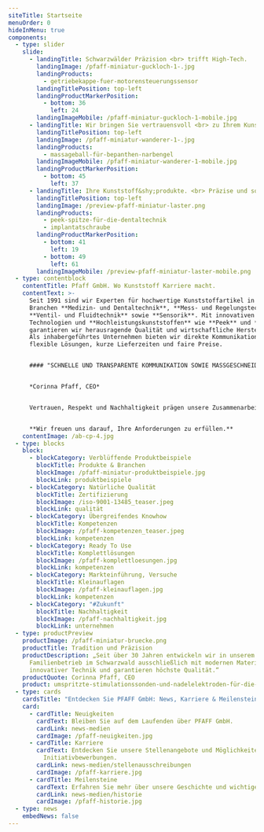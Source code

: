 ```yaml
---
siteTitle: Startseite
menuOrder: 0
hideInMenu: true
components:
  - type: slider
    slide:
      - landingTitle: Schwarzwälder Präzision <br> trifft High-Tech.
        landingImage: /pfaff-miniatur-guckloch-1-.jpg
        landingProducts:
          - getriebekappe-fuer-motorensteuerungssensor
        landingTitlePosition: top-left
        landingProductMarkerPosition:
          - bottom: 36
            left: 24
        landingImageMobile: /pfaff-miniatur-guckloch-1-mobile.jpg
      - landingTitle: Wir bringen Sie vertrauensvoll <br> zu Ihrem Kunststoffgipfel.
        landingTitlePosition: top-left
        landingImage: /pfaff-miniatur-wanderer-1-.jpg
        landingProducts:
          - massageball-für-bepanthen-narbengel
        landingImageMobile: /pfaff-miniatur-wanderer-1-mobile.jpg
        landingProductMarkerPosition:
          - bottom: 45
            left: 37
      - landingTitle: Ihre Kunststoff&shy;produkte. <br> Präzise und sofort einsatzbereit.
        landingTitlePosition: top-left
        landingImage: /preview-pfaff-miniatur-laster.png
        landingProducts:
          - peek-spitze-für-die-dentaltechnik
          - implantatschraube
        landingProductMarkerPosition:
          - bottom: 41
            left: 19
          - bottom: 49
            left: 61
        landingImageMobile: /preview-pfaff-miniatur-laster-mobile.png
  - type: contentblock
    contentTitle: Pfaff GmbH. Wo Kunststoff Karriere macht.
    contentText: >-
      Seit 1991 sind wir Experten für hochwertige Kunststoffartikel in den
      Branchen **Medizin- und Dentaltechnik**, **Mess- und Regelungstechnik**,
      **Ventil- und Fluidtechnik** sowie **Sensorik**. Mit innovativen
      Technologien und **Hochleistungskunststoffen** wie **Peek** und **PPS**
      garantieren wir herausragende Qualität und wirtschaftliche Herstellung.
      Als inhabergeführtes Unternehmen bieten wir direkte Kommunikation,
      flexible Lösungen, kurze Lieferzeiten und faire Preise.


      #### "SCHNELLE UND TRANSPARENTE KOMMUNIKATION SOWIE MASSGESCHNEIDERTE LÖSUNGEN SIND UNSERE STÄRKEN."


      *Corinna Pfaff, CEO* 


      Vertrauen, Respekt und Nachhaltigkeit prägen unsere Zusammenarbeit mit Kunden, Lieferanten und Mitarbeitern. Entdecken Sie unsere Möglichkeiten und kontaktieren Sie uns für langfristige Partnerschaften.


      **Wir freuen uns darauf, Ihre Anforderungen zu erfüllen.**
    contentImage: /ab-cp-4.jpg
  - type: blocks
    block:
      - blockCategory: Verblüffende Produktbeispiele
        blockTitle: Produkte & Branchen
        blockImage: /pfaff-miniatur-produktbeispiele.jpg
        blockLink: produktbeispiele
      - blockCategory: Natürliche Qualität
        blockTitle: Zertifizierung
        blockImage: /iso-9001-13485_teaser.jpeg
        blockLink: qualität
      - blockCategory: Übergreifendes Knowhow
        blockTitle: Kompetenzen
        blockImage: /pfaff-kompetenzen_teaser.jpeg
        blockLink: kompetenzen
      - blockCategory: Ready To Use
        blockTitle: Komplettlösungen
        blockImage: /pfaff-komplettloesungen.jpg
        blockLink: kompetenzen
      - blockCategory: Markteinführung, Versuche
        blockTitle: Kleinauflagen
        blockImage: /pfaff-kleinauflagen.jpg
        blockLink: kompetenzen
      - blockCategory: "#Zukunft"
        blockTitle: Nachhaltigkeit
        blockImage: /pfaff-nachhaltigkeit.jpg
        blockLink: unternehmen
  - type: productPreview
    productImage: /pfaff-miniatur-bruecke.png
    productTitle: Tradition und Präzision
    productDescription: „Seit über 30 Jahren entwickeln wir in unserem
      Familienbetrieb im Schwarzwald ausschließlich mit modernen Materialien,
      innovativer Technik und garantieren höchste Qualität.“
    productQuote: Corinna Pfaff, CEO
    product: umspritzte-stimulationssonden-und-nadelelektroden-für-die-neurochirurgie
  - type: cards
    cardsTitle: "Entdecken Sie PFAFF GmbH: News, Karriere & Meilensteine"
    card:
      - cardTitle: Neuigkeiten
        cardText: Bleiben Sie auf dem Laufenden über PFAFF GmbH.
        cardLink: news-medien
        cardImage: /pfaff-neuigkeiten.jpg
      - cardTitle: Karriere
        cardText: Entdecken Sie unsere Stellenangebote und Möglichkeiten für
          Initiativbewerbungen.
        cardLink: news-medien/stellenausschreibungen
        cardImage: /pfaff-karriere.jpg
      - cardTitle: Meilensteine
        cardText: Erfahren Sie mehr über unsere Geschichte und wichtige Stationen.
        cardLink: news-medien/historie
        cardImage: /pfaff-historie.jpg
  - type: news
    embedNews: false
---
```

